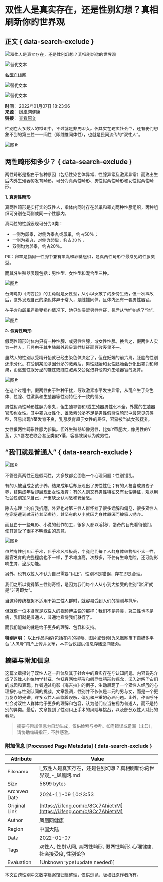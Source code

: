 # 双性人是真实存在，还是性别幻想？真相刷新你的世界观

## 正文 { data-search-exclude }


![双性人是真实存在，还是性别幻想？真相刷新你的世界观](https://d.ifengimg.com/w121_h75_q90/x0.ifengimg.com/res/2022/4C4A2A7E09E0C972FA4B88148C5EC8196AA31F00_size33_w1080_h765.jpeg)

![替代文本](https://d.ifengimg.com/q100/img1.ugc.ifeng.com/newugc/20210707/17/wemedia/741e98af873c43ad7d76491ceafed1229ac4c863_size106_w409_h409.jpg)

[名医在线网](https://ishare.ifeng.com/mediaShare/home/763594/media)
  
![替代文本](https://x0.ifengimg.com/ucms/2022_05/F0CA5364C2EE44D3C30EB63ED29990CDE86D9D3F_size3_w100_h40.png)
  
![替代文本](https://x0.ifengimg.com/ucms/2022_05/20B903E4FDFBB2BFE6240FC545BD87FBA9243DC1_size26_w1000_h1000.png)

**时间：** 2022年01月07日 18:23:06  
**来源：** 凤凰网健康  
**链接：** [查看原文](https://ishare.ifeng.com/mediaShare/home/763594/media)  

性别在大多数人的常识中，不过就是非男即女。但其实在现实社会中，还有我们想象不到的第三性——间性（即雌雄同体性），也就是民间流传的“双性人”。

![图片](https://x0.ifengimg.com/res/2022/4C4A2A7E09E0C972FA4B88148C5EC8196AA31F00_size33_w1080_h765.jpeg)

## 两性畸形知多少？ { data-search-exclude }

两性畸形是指由于各种原因（包括性染色体异常、性腺异常及激素异常）而致出生后内外生殖器的发育畸形，可分为真两性畸形、男性假两性畸形和女性假两性畸形。

**1. 真两性畸形**

真两性畸形是实打实的双性人，指体内同时存在卵巢和睾丸两种性腺组织，两种组织可分别在两侧或同一个性腺内。

真两性的性腺表现可分为3类：

- 一侧为卵睾，对侧为睾丸或卵巢，约占50%；
- 一侧为睾丸，对侧为卵巢，约占30%；
- 双侧均为卵睾，约占20%。

PS：卵睾是指同一性腺中兼有睾丸和卵巢组织，是真两性畸形中最常见的性腺类型。

而其外生殖器表现包括：男性型、女性型和混合型三种。

![图片](https://x0.ifengimg.com/res/2022/5C4A9F657D41A0B2A27BB1C26277ED849EB5AF38_size66_w1080_h608.jpeg)

台湾电影《海吉拉》的主角就是女性型，从小以女孩子的身份生活，但一次事故后，意外发现自己的染色体异于常人，是雌雄同体，且体内还有一套男性器官。

在子宫和卵巢严重受损的情况下，她只能保留男性性征，最后从“她”变成了“他”。

![图片](https://x0.ifengimg.com/res/2022/982218B6EB50C037564ABC3B270E0E5D62512A1D_size55_w1000_h666.jpeg)

**2. 假两性畸形**

假两性畸形时体内只有一种性腺，或男性性腺，或女性性腺。换言之，假两性人实为一性人，只是由于其生殖器外观呈异性特征而导致表里不一。

虽然人的性别从受精开始就已经由染色体决定了，但在妊娠的前六周，胚胎的性别还未分化。在受到某段基因分泌的激素后，男性胚胎和女性胚胎会分化出睾丸和卵巢，而这些性腺分泌的雄性或雌性激素又会促进其他内外生殖器官的发育。

![图片](https://x0.ifengimg.com/res/2022/BBD7A88D89E625068910AC8EBC4A85FE92EDE7E7_size72_w1080_h821.jpeg)

在这个过程中，假两性由于种种干扰，导致激素水平发生异常，从而产生了染色体、性腺、性激素和生殖器等性别特征不一致的情况。

男性假两性畸形性腺为睾丸，但生殖导管和/或生殖器男性化不全，外露的生殖器官形似女性。其中睾丸女性化、雄激素分泌不足是男性假两性畸形中最常见的类型，容易出现Y茎发育不良，乳房发育趋于女性的表征，容易被当成女孩抚养。

女性假两性畸形性腺为卵巢。但外生殖器却像男性，比如Y蒂肥大，像男性的Y茎，大Y唇左右联合甚至类似Y囊，容易被误认为成男性。

## “我们就是普通人” { data-search-exclude }

![图片](https://x0.ifengimg.com/res/2022/7045D990A5BB31ABF3E21883377ED9ABE1463883_size74_w1080_h720.jpeg)

不管是真两性还是假两性，大多数都会面临一个心理问题：性别错乱。

有的人被当成女孩子养，结果成年后却展现出了男性性征；有的人被当成男孩子养，结果成年后却展现出女性发育；有的人则又有男性特征又有女性特征，难以用社会性别定义自己，严重缺乏认同感和安全感。

除去心理上的自我折磨，外界也对第三性人群怀揣了很多误解和偏见，很多双性人在家庭遭到过苛待甚至虐待，甚至有的从小就因为身体原因而被家人抛弃。

而且由于一些电影、小说的创作加工，很多人都以淫|秽、猎奇的目光看待他们，使其遭受了很多不明缘由的恶意。

![图片](https://x0.ifengimg.com/res/2022/1B67C6CA1380EAB050F6C832284C2781DFD2A66A_size34_w1080_h721.jpeg)

虽然有性别纠正手术，但手术风险极高，毕竟他们每个人的身体结构都不太一样，器官发育的完整程度也不一样，手术难度高，次数多，不仅有生命危险，还可能影响生育、泌尿功能。

另外，也有双性人不认为自己需要“纠正”，性别不是错误，存在即是合理。

我们之所以觉得第三性别奇怪，是因为我们每个人从小到大接受的性别“常识”就是“非男即女”。

当这种传统框架不适用于第三性人群时，就容易受到人们的揣测与排斥。

但就像一位本身就是双性人的视频博主说的那样：我们不是异类，第三性也不是病，我们就是普通人，普通地看待我们就行了。

而我们能做的就是给予更多的理解、包容和支持。

**特别声明：** 以上作品内容(包括在内的视频、图片或音频)为凤凰网旗下自媒体平台“大风号”用户上传并发布，本平台仅提供信息存储空间服务。
<!-- tcd_original_link https://i.ifeng.com/c/8Cc7AhietnM -->
## 摘要与附加信息

<!-- tcd_abstract -->
这篇文章探讨了双性人这一群体及其于社会中的真实存在与认知问题。内容首先介绍了双性人的生物学特征，包括真两性畸形和假两性畸形的概念，深入讲解了它们的成因和表现。作者通过电影《海吉拉》的例子，生动展现了一个双性人经历的心理掙扎与性别认同的挑战。文章强调，性别并不仅仅是二元的男与女，而是一个更为复杂的光谱，许多双性人面临着误解、偏见和严重的心理问题。此外，作者呼吁社会对双性人群体给予更多的理解和包容，认为他们应当被视为普通人，而不是特别的异类。最后，文章提到了性别纠正手术的风险与挑战，以及部分双性人对此的看法。
<!-- tcd_abstract_end -->

> 摘要与附加信息为自动生成，仅供检索与参考。如有错误或遗漏（未知），请协助编辑指正，不胜感激。

### 附加信息 [Processed Page Metadata] { data-search-exclude }

| Attribute       | Value                                  |
|-----------------|----------------------------------------|
| Filename        | i_双性人是真实存在，还是性别幻想？真相刷新你的世界观_-_凤凰网.md                             |
| Size            | 5899 bytes                           |
| Archived Date   | 2024-11-09 10:23:53                             |
| Original Link   | [https://i.ifeng.com/c/8Cc7AhietnM](https://i.ifeng.com/c/8Cc7AhietnM)                       |
| Author          | 凤凰网健康                               |
| Region          | 中国大陆                               |
| Date            | 2022-01-07                                 |
| Tags            | 双性人, 性别认同, 真两性畸形, 假两性畸形, 心理健康, 社会接受度, 性别论争                                 |
| Evaluation            | [Unknown type(update needed)]                                 |
<!-- tcd_table_end -->

本文由跨性别中文数字档案馆归档整理，仅供浏览。版权归原作者所有。
